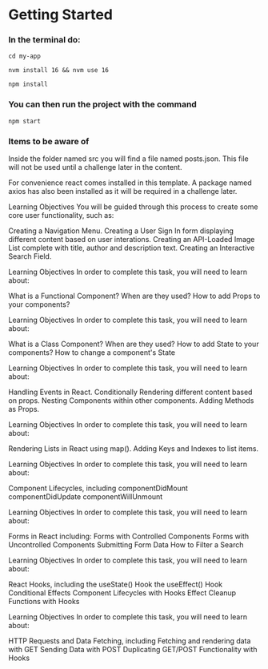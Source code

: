 # Getting Started

### In the terminal do:
<code>cd my-app</code>

<code>nvm install 16 && nvm use 16</code>

<code>npm install</code>

### You can then run the project with the command
<code>npm start</code>

### Items to be aware of
Inside the folder named src you will find a file named posts.json. This file will not be used until a challenge later in the content.  

For convenience react comes installed in this template. A package named axios has also been installed as it will be required in a challenge later.

Learning Objectives
You will be guided through this process to create some core user functionality, such as:

Creating a Navigation Menu.
Creating a User Sign In form displaying different content based on user interations.
Creating an API-Loaded Image List complete with title, author and description text.
Creating an Interactive Search Field.

Learning Objectives
In order to complete this task, you will need to learn about:

What is a Functional Component? When are they used?
How to add Props to your components?

Learning Objectives
In order to complete this task, you will need to learn about:

What is a Class Component? When are they used?
How to add State to your components?
How to change a component's State

Learning Objectives
In order to complete this task, you will need to learn about:

Handling Events in React.
Conditionally Rendering different content based on props.
Nesting Components within other components.
Adding Methods as Props.

Learning Objectives
In order to complete this task, you will need to learn about:

Rendering Lists in React using map().
Adding Keys and Indexes to list items.

Learning Objectives
In order to complete this task, you will need to learn about:

Component Lifecycles, including
componentDidMount
componentDidUpdate
componentWillUnmount

Learning Objectives
In order to complete this task, you will need to learn about:

Forms in React including:
Forms with Controlled Components
Forms with Uncontrolled Components
Submitting Form Data
How to Filter a Search


Learning Objectives
In order to complete this task, you will need to learn about:

React Hooks, including
the useState() Hook
the useEffect() Hook
Conditional Effects
Component Lifecycles with Hooks
Effect Cleanup Functions with Hooks

Learning Objectives
In order to complete this task, you will need to learn about:

HTTP Requests and Data Fetching, including
Fetching and rendering data with GET
Sending Data with POST
Duplicating GET/POST Functionality with Hooks